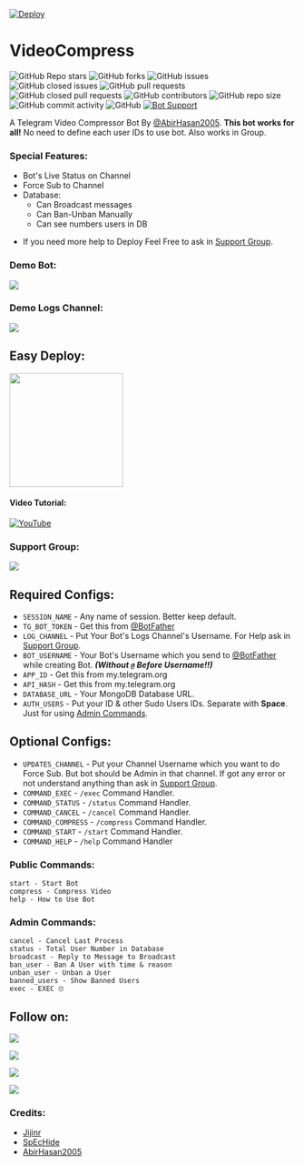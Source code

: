 [![Deploy](https://www.herokucdn.com/deploy/button.svg)](https://heroku.com/deploy?template=https://github.com/meiranbot/VideoCompress)

# VideoCompress
![GitHub Repo stars](https://img.shields.io/github/stars/AbirHasan2005/VideoCompress?color=blue&style=flat)
![GitHub forks](https://img.shields.io/github/forks/AbirHasan2005/VideoCompress?color=green&style=flat)
![GitHub issues](https://img.shields.io/github/issues/AbirHasan2005/VideoCompress)
![GitHub closed issues](https://img.shields.io/github/issues-closed/AbirHasan2005/VideoCompress)
![GitHub pull requests](https://img.shields.io/github/issues-pr/AbirHasan2005/VideoCompress)
![GitHub closed pull requests](https://img.shields.io/github/issues-pr-closed/AbirHasan2005/VideoCompress)
![GitHub contributors](https://img.shields.io/github/contributors/AbirHasan2005/VideoCompress?style=flat)
![GitHub repo size](https://img.shields.io/github/repo-size/AbirHasan2005/VideoCompress?color=red)
![GitHub commit activity](https://img.shields.io/github/commit-activity/m/AbirHasan2005/VideoCompress)
![GitHub](https://img.shields.io/github/license/AbirHasan2005/VideoCompress)
[![Bot Support](https://img.shields.io/badge/Video%20Compress%20Bot-support%20group-blue)](https://t.me/LinuxRepository_OT)


A Telegram Video Compressor Bot By [@AbirHasan2005](https://t.me/linux_repo). **This bot works for all!** No need to define each user IDs to use bot. Also works in Group.

### Special Features:
- Bot's Live Status on Channel
- Force Sub to Channel
- Database:
	- Can Broadcast messages
	- Can Ban-Unban Manually
	- Can see numbers users in DB

* If you need more help to Deploy Feel Free to ask in [Support Group](https://t.me/linux_repo).

### Demo Bot:
<a href="https://t.me/VidCom_Robot"><img src="https://img.shields.io/badge/Demo-Telegram%20Bot-blue.svg?logo=telegram"></a>

### Demo Logs Channel:
<a href="https://t.me/VideoCompressLogs"><img src="https://img.shields.io/badge/Demo-Bot%20Logs%20Channel-blue.svg?logo=telegram"></a>

## Easy Deploy:
<p><a href="https://heroku.com/deploy"> <img src="https://img.shields.io/badge/Deploy%20To%20Heroku-blueviolet?style=for-the-badge&logo=heroku" width="200""/></a></p>

#### Video Tutorial:
[![YouTube](https://img.shields.io/badge/YouTube-Video%20Tutorial-red?logo=youtube)](https://youtu.be/gMRsSqaUkio)

### Support Group:
<a href="https://t.me/DevsZone"><img src="https://img.shields.io/badge/Telegram-Join%20Telegram%20Group-blue.svg?logo=telegram"></a>

## Required Configs:
* `SESSION_NAME` - Any name of session. Better keep default.
* `TG_BOT_TOKEN` - Get this from [@BotFather](https://t.me/BotFather)
* `LOG_CHANNEL` - Put Your Bot's Logs Channel's Username. For Help ask in [Support Group](https://t.me/linux_repo).
* `BOT_USERNAME` - Your Bot's Username which you send to [@BotFather](https://t.me/BotFather) while creating Bot. ***(Without `@` Before Username!!)***
* `APP_ID` - Get this from my.telegram.org
* `API_HASH` - Get this from my.telegram.org
* `DATABASE_URL` - Your MongoDB Database URL.
* `AUTH_USERS` - Put your ID & other Sudo Users IDs. Separate with **Space**. Just for using [Admin Commands](https://github.com/AbirHasan2005/VideoCompress#admin-commands).

## Optional Configs:
* `UPDATES_CHANNEL` - Put your Channel Username which you want to do Force Sub. But bot should be Admin in that channel. If got any error or not understand anything than ask in [Support Group](https://t.me/linux_repo).
* `COMMAND_EXEC` - `/exec` Command Handler.
* `COMMAND_STATUS` - `/status` Command Handler.
* `COMMAND_CANCEL` - `/cancel` Command Handler.
* `COMMAND_COMPRESS` - `/compress` Command Handler.
* `COMMAND_START` - `/start` Command Handler.
* `COMMAND_HELP` - `/help` Command Handler

### Public Commands:
```
start - Start Bot
compress - Compress Video
help - How to Use Bot
```

### Admin Commands:
```
cancel - Cancel Last Process
status - Total User Number in Database
broadcast - Reply to Message to Broadcast
ban_user - Ban A User with time & reason
unban_user - Unban a User
banned_users - Show Banned Users
exec - EXEC 🙄
```

## Follow on:
<p align="left">
<a href="https://github.com/AbirHasan2005"><img src="https://img.shields.io/badge/GitHub-Follow%20on%20GitHub-inactive.svg?logo=github"></a>
</p>
<p align="left">
<a href="https://twitter.com/AbirHasan2005"><img src="https://img.shields.io/badge/Twitter-Follow%20on%20Twitter-informational.svg?logo=twitter"></a>
</p>
<p align="left">
<a href="https://facebook.com/AbirHasan2005"><img src="https://img.shields.io/badge/Facebook-Follow%20on%20Facebook-blue.svg?logo=facebook"></a>
</p>
<p align="left">
<a href="https://instagram.com/AbirHasan2005"><img src="https://img.shields.io/badge/Instagram-Follow%20on%20Instagram-important.svg?logo=instagram"></a>
</p>

### Credits:
* [Jijinr](https://github.com/Jijinr)
* [SpEcHide](https://github.com/spechide)
* [AbirHasan2005](https://github.com/AbirHasan2005)
